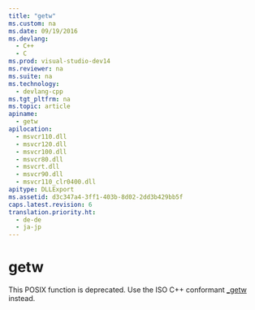 ```yaml
---
title: "getw"
ms.custom: na
ms.date: 09/19/2016
ms.devlang: 
  - C++
  - C
ms.prod: visual-studio-dev14
ms.reviewer: na
ms.suite: na
ms.technology: 
  - devlang-cpp
ms.tgt_pltfrm: na
ms.topic: article
apiname: 
  - getw
apilocation: 
  - msvcr110.dll
  - msvcr120.dll
  - msvcr100.dll
  - msvcr80.dll
  - msvcrt.dll
  - msvcr90.dll
  - msvcr110_clr0400.dll
apitype: DLLExport
ms.assetid: d3c347a4-3ff1-403b-8d02-2dd3b429bb5f
caps.latest.revision: 6
translation.priority.ht: 
  - de-de
  - ja-jp
---
```

# getw
This POSIX function is deprecated. Use the ISO C++ conformant [_getw](../vs140/_getw.md) instead.